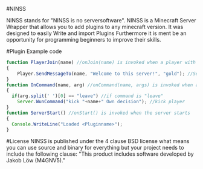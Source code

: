 #NINSS

NINSS stands for "NINSS is no serversoftware". NINSS is a Minecraft Server Wrapper that allows you to add plugins to any minecraft version.
It was designed to easily Write and import Plugins Furthermore it is ment be an opportunity for programming
beginners to improve their skills.

#Plugin Example code
```javascript
function PlayerJoin(name) //onJoin(name) is invoked when a player with name name joins the server
{
	Player.SendMessageTo(name, "Welcome to this server!", "gold"); //Send a welcome message to the new Player
}
function OnCommand(name, arg) //onCommand(name, args) is invoked when a player says something beginning with an '!'
{
  if(arg.split(' ')[0] == "leave") //if command is "leave"
    Server.WunCommand("kick "+name+" Own decision"); //kick player
}
function ServerStart() //onStart() is invoked when the server starts
{
  Console.WriteLine("Loaded <Pluginname>");
}
```

#License
NINSS is published under the 4 clause BSD license what means you can use source and binary for everything but your project needs to include the following clause: "This product includes software developed by Jakob Löw (M4GNV5)."
